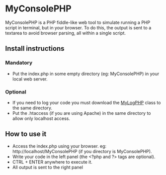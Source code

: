 # MyConsolePHP
MyConsolePHP is a PHP fiddle-like web tool to simulate running a PHP script in terminal, but in your browser. To do this, the output is sent to a textarea to avoid browser parsing, all within a single script.

## Install instructions
### Mandatory
  - Put the index.php in some empty directory (eg: MyConsolePHP) in your local web server.

### Optional
  - If you need to log your code you must download the [MyLogPHP](https://github.com/llagerlof/MyLogPHP) class to the same directory.
  - Put the .htaccess (if you are using Apache) in the same directory to allow only localhost access.

## How to use it
  - Access the index.php using your browser. eg: http://localhost/MyConsolePHP (if you directory is MyConsolePHP).
  - Write your code in the left panel (the \<?php and ?\> tags are optional).
  - CTRL + ENTER anywhere to execute it.
  - All output is sent to the right panel
